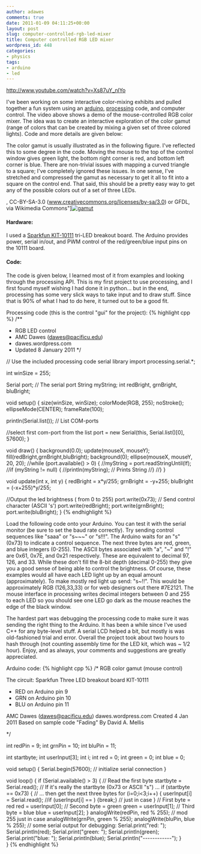 ```yaml
---
author: adawes
comments: true
date: 2011-01-09 04:11:25+00:00
layout: post
slug: computer-controlled-rgb-led-mixer
title: Computer controlled RGB LED mixer
wordpress_id: 448
categories:
- physics
tags:
- arduino
- led
---
```


http://www.youtube.com/watch?v=Xs87uY_nlYo

I've been working on some interactive color-mixing exhibits and pulled together a fun system using an [arduino](http://www.arduino.cc), [processing](http://www.processing.org) code, and computer control. The video above shows a demo of the mouse-controlled RGB color mixer. The idea was to create an interactive exploration of the color gamut (range of colors that can be created by mixing a given set of three colored lights). Code and more details are given below:
<!-- more -->

The color gamut is usually illustrated as in the following figure. I've reflected this to some degree in the code. Moving the mouse to the top of the control window gives green light, the bottom right corner is red, and bottom left corner is blue. There are non-trivial issues with mapping a curved triangle to a square; I've completely ignored these issues. In one sense, I've stretched and compressed the gamut as necessary to get it all to fit into a square on the control end. That said, this should be a pretty easy way to get any of the possible colors out of a set of three LEDs.

<span class="caption">, CC-BY-SA-3.0 (www.creativecommons.org/licenses/by-sa/3.0) or GFDL, via Wikimedia Commons"][![gamut](http://upload.wikimedia.org/wikipedia/commons/6/60/Cie_Chart_with_sRGB_gamut_by_spigget.png)](http://commons.wikimedia.org/wiki/File:Cie_Chart_with_sRGB_gamut_by_spigget.png)</span>



#### Hardware:


I used a [Sparkfun KIT-10111](http://www.sparkfun.com/products/10111) tri-LED breakout board. The Arduino provides power, serial in/out, and PWM control of the red/green/blue input pins on the 10111 board.



#### Code:


The code is given below, I learned most of it from examples and looking through the processing API. This is my first project to use processing, and I first found myself wishing I had done it in python... but in the end, processing has some very slick ways to take input and to draw stuff. Since that is 90% of what I had to do here, it turned out to be a good fit.

Processing code (this is the control "gui" for the project):
{% highlight cpp %}
/**
 * RGB LED control
 * AMC Dawes (dawes@pacificu.edu)
 * dawes.wordpress.com
 * Updated 8 January 2011
 */


// Use the included processing code serial library
import processing.serial.*;        

int winSize = 255;

Serial port;  // The serial port
String myString;
int redBright, grnBright, bluBright;

void setup()
{
  size(winSize, winSize);
  colorMode(RGB, 255);
  noStroke();
  ellipseMode(CENTER);
  frameRate(100);

  println(Serial.list()); // List COM-ports

  //select first com-port from the list
  port = new Serial(this, Serial.list()[0], 57600);
}

void draw()
{
  background(0.0);
  update(mouseX, mouseY);
  fill(redBright,grnBright,bluBright);
  background(0);
  ellipse(mouseX, mouseY, 20, 20);
  //while (port.available() > 0) {
    //myString = port.readStringUntil(lf);
    //if (myString != null) {
	//println(myString);  // Prints String
    //}
  //}
}

void update(int x, int y)
{
  redBright = x*y/255;
  grnBright = -y+255;
  bluBright = (-x+255)*y/255;

  //Output the led brightness ( from 0 to 255)
  port.write(0x73); // Send control character (ASCII 's')
  port.write(redBright);
  port.write(grnBright);
  port.write(bluBright);
}
{% endhighlight %}

Load the following code onto your Arduino. You can test it with the serial monitor (be sure to set the baud rate correctly). Try sending control sequences like "saaa" or "s~~~" or "s!!!". The Arduino waits for an "s" (0x73) to indicate a control sequence. The next three bytes are red, green, and blue integers (0-255). The ASCII bytes associated with "a", "~" and "!" are 0x61, 0x7E, and 0x21 respectively. These are equivalent to decimal 97, 126, and 33. While these don't fill the 8-bit depth (decimal 0-255) they give you a good sense of being able to control the brightness. Of course, these examples would all have each LED light up by an equal amount (approximately). To make mostly red light up send: "s~!!". This would be approximately RGB (126,33,33) or for web designers out there #7E2121. The mouse interface in processing writes decimal integers between 0 and 255 to each LED so you should see one LED go dark as the mouse reaches the edge of the black window.

The hardest part was debugging the processing code to make sure it was sending the right thing to the Arduino. It has been a while since I've used C++ for any byte-level stuff. A serial LCD helped a bit, but mostly is was old-fashioned trial and error. Overall the project took about two hours to hash through (not counting assembly time for the LED kit, which was ~ 1/2 hour). Enjoy, and as always, your comments and suggestions are greatly appreciated.

Arduino code:
{% highlight cpp %}
/*
RGB color gamut (mouse control)

 The circuit:
 Sparkfun Three LED breakout board KIT-10111
 * RED on Arduino pin 9
 * GRN on Arduino pin 10
 * BLU on Arduino pin 11

 AMC Dawes (dawes@pacificu.edu)
 dawes.wordpress.com
 Created 4 Jan 2011
 Based on sample code "Fading" By David A. Mellis

 */


int redPin = 9;
int grnPin = 10;
int bluPin = 11;

int startbyte;
int userInput[3];
int i;
int red = 0;
int green = 0;
int blue = 0;

void setup()  {
  Serial.begin(57600); // initialize serial connection
}

void loop()  {
  if (Serial.available() > 3) {
    // Read the first byte
    startbyte = Serial.read();
    // If it's really the startbyte (0x73 or ASCII "s") ...
    if (startbyte == 0x73) {
      // ... then get the next three bytes
      for (i=0;i<3;i++) {
        userInput[i] = Serial.read();
        //if (userInput[i] == ) {break;} // just in case
      }
      // First byte = red
      red = userInput[0];
      // Second byte = green
      green = userInput[1];
      // Third byte = blue
      blue = userInput[2];
    }
    analogWrite(redPin, red % 255); // mod 255 just in case
    analogWrite(grnPin, green % 255);
    analogWrite(bluPin, blue % 255);
    // some serial output for debugging:
    Serial.print("red: ");
    Serial.println(red);
    Serial.print("green: ");
    Serial.println(green);
    Serial.print("blue: ");
    Serial.println(blue);
    Serial.println("------------");
  }   
}
{% endhighlight %}
